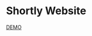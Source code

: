 # Shortly Website

[DEMO](https://ferhatkplnn.github.io/tailwind-examples/shortly-website/index.html)
